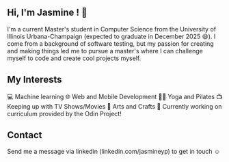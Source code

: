 ## Hi, I'm Jasmine ! 👋 

I'm a current Master's student in Computer Science from the University of Illinois Urbana-Champaign (expected to graduate in December 2025 😄). I come from a background of software testing, but my passion for creating and making things led me to pursue a master's where I can challenge myself to code and create cool projects myself. 

## My Interests
💻 Machine learning
🌐 Web and Mobile Development
🧘‍♂️ Yoga and Pilates
📺 Keeping up with TV Shows/Movies
🎨 Arts and Crafts
🔭 Currently working on curriculum provided by the Odin Project!

## Contact 
Send me a message via linkedin (linkedin.com/jasmineyp) to get in touch ☺️


<!--
**jpeng16/jpeng16** is a ✨ _special_ ✨ repository because its `README.md` (this file) appears on your GitHub profile.

Here are some ideas to get you started:

- 🔭 I’m currently working on ...
- 🌱 I’m currently learning ...
- 👯 I’m looking to collaborate on ...
- 🤔 I’m looking for help with ...
- 💬 Ask me about ...
- 📫 How to reach me: ...
- 😄 Pronouns: ...
- ⚡ Fun fact: ...
-->
